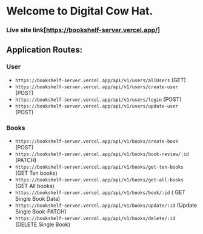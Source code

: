 # Welcome to Digital Cow Hat.

### Live site link[https://bookshelf-server.vercel.app/]

## Application Routes:


### User

- `https://bookshelf-server.vercel.app/api/v1/users/allUsers` (GET)
- `https://bookshelf-server.vercel.app/api/v1/users/create-user` (POST)
- `https://bookshelf-server.vercel.app/api/v1/users/login` (POST)
- `https://bookshelf-server.vercel.app/api/v1/users/update-user` (POST)

### Books

- `https://bookshelf-server.vercel.app/api/v1/books/create-book` (POST)
- `https://bookshelf-server.vercel.app/api/v1/books/book-review/:id` (PATCH)
- `https://bookshelf-server.vercel.app/api/v1/books/get-ten-books` (GET Ten books)
- `https://bookshelf-server.vercel.app/api/v1/books/get-all-books` (GET All books)
- `https://bookshelf-server.vercel.app/api/v1/books/book/:id` ( GET Single Book Data)
- `https://bookshelf-server.vercel.app/api/v1/books/update/:id` (Update Single Book-PATCH)
- `https://bookshelf-server.vercel.app/api/v1/books/delete/:id` (DELETE Single Book)